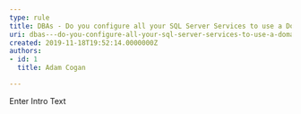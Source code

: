 ```yaml
---
type: rule
title: ​DBAs - Do you configure all your SQL Server Services to use a Domain Account rather than a local service account?
uri: dbas---do-you-configure-all-your-sql-server-services-to-use-a-domain-account-rather-than-a-local-service-account
created: 2019-11-18T19:52:14.0000000Z
authors:
- id: 1
  title: Adam Cogan

---
```




<span class='intro'> Enter Intro Text </span>





